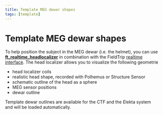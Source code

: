 ```yaml
---
title: Template MEG dewar shapes
tags: [template]
---
```


# Template MEG dewar shapes

To help position the subject in the MEG dewar (i.e. the helmet), you can use **[ft_realtime_headlocalizer](/reference/ft_realtime_headlocalizer)** in combination with the FieldTrip [realtime interface](/development/realtime). The head localizer allows you to visualize the following geometrie

*  head localizer coils
*  realistic head shape, recorded with Polhemus or Structure Sensor
*  schematic outline of the head as a sphere
*  MEG sensor positions
*  dewar outline

Template dewar outlines are available for the CTF and the Elekta system and will be loaded automatically.

